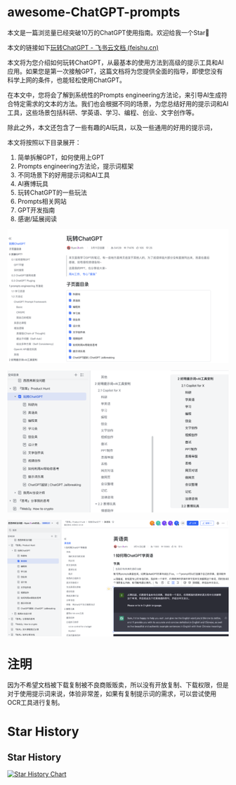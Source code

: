# awesome-ChatGPT-prompts

本文是一篇浏览量已经突破10万的ChatGPT使用指南。欢迎给我一个Star💫

本文的链接如下[‌⁢‍‍⁢⁡⁡⁣⁤﻿﻿﻿‬⁢⁤⁢⁣⁢‌⁢‬⁡‬⁢⁣‍‬⁤‬‬⁣⁣﻿⁤⁢‌‬⁤玩转ChatGPT - 飞书云文档 (feishu.cn)](https://k5ms77k0o1.feishu.cn/wiki/wikcnJyI9wsyjyBc8xiDgv0cY8b)

本文将为您介绍如何玩转ChatGPT，从最基本的使用方法到高级的提示工具和AI应用。如果您是第一次接触GPT，这篇文档将为您提供全面的指导，即使您没有科学上网的条件，也能轻松使用ChatGPT。

在本文中，您将会了解到系统性的Prompts engineering方法论，来引导AI生成符合特定需求的文本的方法。我们也会根据不同的场景，为您总结好用的提示词和AI工具，这些场景包括科研、学英语、学习、编程、创业、文字创作等。

除此之外，本文还包含了一些有趣的AI玩具，以及一些通用的好用的提示词，

本文将按照以下目录展开：

1. 简单拆解GPT，如何使用上GPT
2. Prompts engineering方法论，提示词框架
3. 不同场景下的好用提示词和AI工具
4. AI赛博玩具
5. 玩转ChatGPT的一些玩法
6. Prompts相关网站
7. GPT开发指南
8. 感谢/延展阅读

![](./assets/feishu1.png)

![](./assets/feishu2.png)

![](./assets/feishu3.png)

# 注明

因为不希望文档被下载复制被不良商贩贩卖，所以没有开放复制、下载权限，但是对于使用提示词来说，体验非常差，如果有复制提示词的需求，可以尝试使用OCR工具进行复制。

# Star History

## Star History

[![Star History Chart](https://api.star-history.com/svg?repos=RyanFcr/awesome-ChatGPT-prompts&type=Date)](https://star-history.com/#RyanFcr/awesome-ChatGPT-prompts&Date)